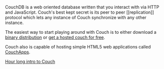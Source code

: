 CouchDB is a web oriented database written that you interact with via HTTP and JavaScript. Couch's best kept secret is its peer to peer [[replication]] protocol which lets any instance of Couch synchronize with any other instance.

The easiest way to start playing around with Couch is to either download a [binary distribution](http://couchbase.com/downloads) or [get a hosted couch for free](http://www.iriscouch.com/).

Couch also is capable of hosting simple HTML5 web applications called [CouchApps](http://couchapp.org/page/index).

[Hour long intro to Couch](http://vimeo.com/18808177)